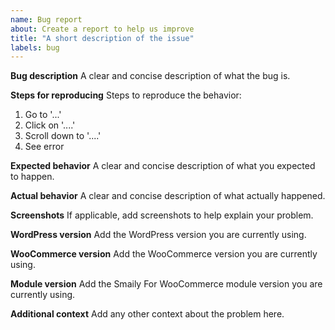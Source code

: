 ```yaml
---
name: Bug report
about: Create a report to help us improve
title: "A short description of the issue"
labels: bug
---
```


**Bug description**
A clear and concise description of what the bug is.

**Steps for reproducing**
Steps to reproduce the behavior:

1. Go to '...'
2. Click on '....'
3. Scroll down to '....'
4. See error

**Expected behavior**
A clear and concise description of what you expected to happen.

**Actual behavior**
A clear and concise description of what actually happened.

**Screenshots**
If applicable, add screenshots to help explain your problem.

**WordPress version**
Add the WordPress version you are currently using.

**WooCommerce version**
Add the WooCommerce version you are currently using.

**Module version**
Add the Smaily For WooCommerce module version you are currently using.

**Additional context**
Add any other context about the problem here.
